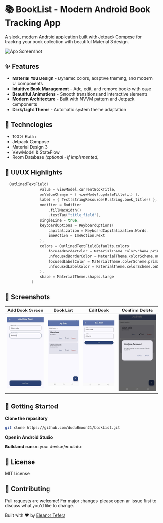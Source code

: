 # 📚 BookList - Modern Android Book Tracking App

A sleek, modern Android application built with Jetpack Compose for tracking your book collection with beautiful Material 3 design.

![App Screenshot](https://github.com/duduBmoon21/bookList/blob/main/static/cover.png?raw=true)

## ✨ Features

* **Material You Design** - Dynamic colors, adaptive theming, and modern UI components
* **Intuitive Book Management** - Add, edit, and remove books with ease
* **Beautiful Animations** - Smooth transitions and interactive elements
* **Modern Architecture** - Built with MVVM pattern and Jetpack components
* **Dark/Light Theme** - Automatic system theme adaptation

## 💠 Technologies

* 100% Kotlin
* Jetpack Compose
* Material Design 3
* ViewModel & StateFlow
* Room Database *(optional - if implemented)*

## 🎨 UI/UX Highlights

```kotlin
  OutlinedTextField(
                value = viewModel.currentBookTitle,
                onValueChange = { viewModel.updateTitle(it) },
                label = { Text(stringResource(R.string.book_title)) },
                modifier = Modifier
                    .fillMaxWidth()
                    .testTag("title_field"),
                singleLine = true,
                keyboardOptions = KeyboardOptions(
                    capitalization = KeyboardCapitalization.Words,
                    imeAction = ImeAction.Next
                ),
                colors = OutlinedTextFieldDefaults.colors(
                    focusedBorderColor = MaterialTheme.colorScheme.primary,
                    unfocusedBorderColor = MaterialTheme.colorScheme.outline,
                    focusedLabelColor = MaterialTheme.colorScheme.primary,
                    unfocusedLabelColor = MaterialTheme.colorScheme.onSurfaceVariant
                ),
                shape = MaterialTheme.shapes.large
            )
```

## 📸 Screenshots

| Add Book Screen                                                                        | Book List                                                                                | Edit Book                                                                                | Confirm Delete                                                                                  |
| -------------------------------------------------------------------------------------- | ---------------------------------------------------------------------------------------- | ---------------------------------------------------------------------------------------- | ----------------------------------------------------------------------------------------------- |
| ![Add Book](https://github.com/duduBmoon21/bookList/blob/main/static/add.png?raw=true) | ![Book List](https://github.com/duduBmoon21/bookList/blob/main/static/list.png?raw=true) | ![Edit Book](https://github.com/duduBmoon21/bookList/blob/main/static/edit.png?raw=true) | ![Confirm Delete](https://github.com/duduBmoon21/bookList/blob/main/static/delete.png?raw=true) |



## 🚀 Getting Started

**Clone the repository**

```bash
git clone https://github.com/duduBmoon21/bookList.git
```

**Open in Android Studio**

**Build and run** on your device/emulator

## 📝 License

MIT License

## 🤝 Contributing


Pull requests are welcome! For major changes, please open an issue first to discuss what you'd like to change.

Built with ❤️ by [Eleanor Tefera](https://github.com/duduBmoon21)
